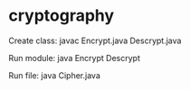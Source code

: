 # cryptography

Create class:
javac Encrypt.java Descrypt.java

Run module:
java Encrypt Descrypt

Run file:
java Cipher.java
